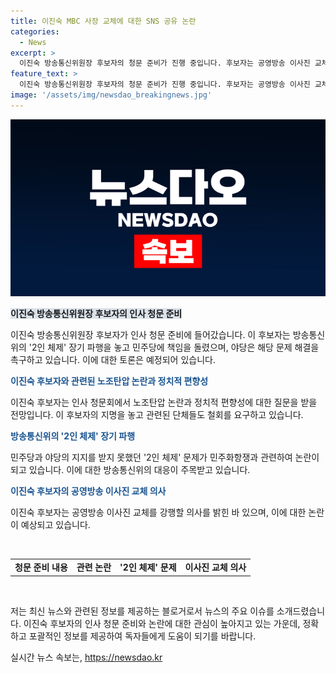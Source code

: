 ```yaml
---
title: 이진숙 MBC 사장 교체에 대한 SNS 공유 논란
categories:
  - News
excerpt: >
  이진숙 방송통신위원장 후보자의 청문 준비가 진행 중입니다. 후보자는 공영방송 이사진 교체를 강행할 것으로 보이며, 2인 체제 파행과 관련하여 민주당에 책임을 물었습니다. 그러나 전임자와 같이 의결을 이어갈 의향에 대해 즉답을 피하면서, 논란이 예견되고 있습니다. 또한, 노조탄압과 정치적 편향성 등에 대한 야당의 공세가 예상되고 있으며, 이에 관련 단체들은 후보자의 지명을 철회하라고 요구하고 있습니다. MBC뉴스 윤수한입니다.
feature_text: >
  이진숙 방송통신위원장 후보자의 청문 준비가 진행 중입니다. 후보자는 공영방송 이사진 교체를 강행할 것으로 보이며, 2인 체제 파행과 관련하여 민주당에 책임을 물었습니다. 그러나 전임자와 같이 의결을 이어갈 의향에 대해 즉답을 피하면서, 논란이 예견되고 있습니다. 또한, 노조탄압과 정치적 편향성 등에 대한 야당의 공세가 예상되고 있으며, 이에 관련 단체들은 후보자의 지명을 철회하라고 요구하고 있습니다. MBC뉴스 윤수한입니다.
image: '/assets/img/newsdao_breakingnews.jpg'
---
```


<p><img src="/assets/img/newsdao_breakingnews.jpg" alt="flaretime 속보" /></p>

<p><b><span style="background-color: #21538527;">이진숙 방송통신위원장 후보자의 인사 청문 준비</span></b></p>

<p>이진숙 방송통신위원장 후보자가 인사 청문 준비에 들어갔습니다. 이 후보자는 방송통신위의 '2인 체제' 장기 파행을 놓고 민주당에 책임을 돌렸으며, 야당은 해당 문제 해결을 촉구하고 있습니다. 이에 대한 토론은 예정되어 있습니다.</p>

<p><b><span style="color: #1a5490;">이진숙 후보자와 관련된 노조탄압 논란과 정치적 편향성</span></b></p>

<p>이진숙 후보자는 인사 청문회에서 노조탄압 논란과 정치적 편향성에 대한 질문을 받을 전망입니다. 이 후보자의 지명을 놓고 관련된 단체들도 철회를 요구하고 있습니다.</p>

<p><b><span style="color: #1a5490;">방송통신위의 '2인 체제' 장기 파행</span></b></p>

<p>민주당과 야당의 지지를 받지 못했던 '2인 체제' 문제가 민주화항쟁과 관련하여 논란이 되고 있습니다. 이에 대한 방송통신위의 대응이 주목받고 있습니다.</p>

<p><b><span style="color: #1a5490;">이진숙 후보자의 공영방송 이사진 교체 의사</span></b></p>

<p>이진숙 후보자는 공영방송 이사진 교체를 강행할 의사를 밝힌 바 있으며, 이에 대한 논란이 예상되고 있습니다.</p>

<p data-ke-size="size16">&nbsp;</p>

<table>
    <tbody>
        <tr>
            <td style="text-align: center; height: 17px;"><b>청문 준비 내용</b></td>
            <td style="text-align: center; height: 17px;"><b>관련 논란</b></td>
            <td style="text-align: center; height: 17px;"><b>'2인 체제' 문제</b></td>
            <td style="text-align: center; height: 17px;"><b>이사진 교체 의사</b></td>
        </tr>
    </tbody>
</table>

<p data-ke-size="size16">&nbsp;</p>

<p>저는 최신 뉴스와 관련된 정보를 제공하는 블로거로서 뉴스의 주요 이슈를 소개드렸습니다. 이진숙 후보자의 인사 청문 준비와 논란에 대한 관심이 높아지고 있는 가운데, 정확하고 포괄적인 정보를 제공하여 독자들에게 도움이 되기를 바랍니다.</p>
실시간 뉴스 속보는, <a href="https://newsdao.kr" rel="dofollow">https://newsdao.kr</a>


